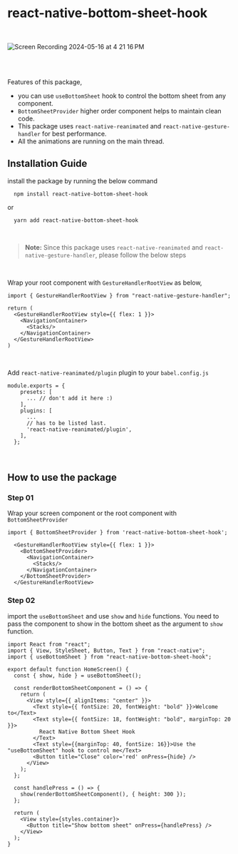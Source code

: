 # react-native-bottom-sheet-hook #

<br>

![Screen Recording 2024-05-16 at 4 21 16 PM](https://github.com/Harisene/react-native-bottom-sheet-hook/assets/33250282/c07bbd27-cd82-4f17-8faa-57e2ac7067a9)


<br>
<br>

Features of this package,

- you can use ```useBottomSheet``` hook to control the bottom sheet from any component.
- ```BottomSheetProvider``` higher order component helps to maintain clean code.
- This package uses ```react-native-reanimated``` and ```react-native-gesture-handler``` for best performance.
- All the animations are running on the main thread.

## Installation Guide ##

install the package by running the below command
```
  npm install react-native-bottom-sheet-hook
```
or
```
  yarn add react-native-bottom-sheet-hook
```
<br>

> **Note:** Since this package uses ```react-native-reanimated``` and ```react-native-gesture-handler```, please follow the below steps

<br>

Wrap your root component with ```GestureHandlerRootView``` as below,

```
import { GestureHandlerRootView } from "react-native-gesture-handler";

return (
  <GestureHandlerRootView style={{ flex: 1 }}>  
    <NavigationContainer>
      <Stacks/>
    </NavigationContainer>
  </GestureHandlerRootView>
)
```

<br>


Add ```react-native-reanimated/plugin``` plugin to your ```babel.config.js```

```
module.exports = {
    presets: [
      ... // don't add it here :)
    ],
    plugins: [
      ...
      // has to be listed last.
      'react-native-reanimated/plugin',
    ],
  };
```

<br>

## How to use the package ##

### Step 01 ###

Wrap your screen component or the root component with ```BottomSheetProvider```

```
import { BottomSheetProvider } from 'react-native-bottom-sheet-hook';

  <GestureHandlerRootView style={{ flex: 1 }}>
    <BottomSheetProvider>
      <NavigationContainer>
        <Stacks/>
      </NavigationContainer>
    </BottomSheetProvider>
  </GestureHandlerRootView>

```

### Step 02 ###

import the ```useBottomSheet``` and use ```show``` and ```hide``` functions.
You need to pass the component to show in the bottom sheet as the argument to ```show``` function.

```
import React from "react";
import { View, StyleSheet, Button, Text } from "react-native";
import { useBottomSheet } from "react-native-bottom-sheet-hook";

export default function HomeScreen() {
  const { show, hide } = useBottomSheet();

  const renderBottomSheetComponent = () => {
    return (
      <View style={{ alignItems: "center" }}>
        <Text style={{ fontSize: 20, fontWeight: "bold" }}>Welcome to</Text>
        <Text style={{ fontSize: 18, fontWeight: "bold", marginTop: 20 }}>
          React Native Bottom Sheet Hook
        </Text>
        <Text style={{marginTop: 40, fontSize: 16}}>Use the "useBottomSheet" hook to control me</Text>
        <Button title="Close" color='red' onPress={hide} />
      </View>
    );
  };

  const handlePress = () => {
    show(renderBottomSheetComponent(), { height: 300 });
  };

  return (
    <View style={styles.container}>
      <Button title="Show bottom sheet" onPress={handlePress} />
    </View>
  );
}


```


